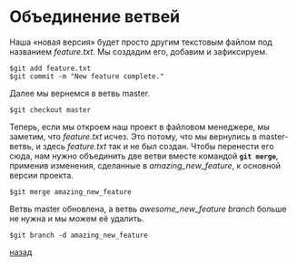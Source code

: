 # Объединение ветвей

Наша «новая версия» будет просто другим текстовым файлом под названием *feature.txt*. Мы создадим его, добавим и зафиксируем.

```text
$git add feature.txt
$git commit -m "New feature complete."
```

Далее мы вернемся в ветвь master.

```text
$git checkout master
```

Теперь, если мы откроем наш проект в файловом менеджере, мы заметим, что *feature.txt* исчез. Это потому, что мы вернулись в master-ветвь, и здесь *feature.txt* так и не был создан. Чтобы перенести его сюда, нам нужно объединить две ветви вместе командой **`git merge`**, применив изменения, сделанные в *amazing_new_feature*, к основной версии проекта.

```text
$git merge amazing_new_feature
```

Ветвь master обновлена, а ветвь *awesome_new_feature branch* больше не нужна и мы можем её удалить.

```text
$git branch -d amazing_new_feature
```

[назад](README.md)
